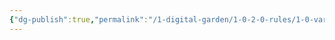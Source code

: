```yaml
---
{"dg-publish":true,"permalink":"/1-digital-garden/1-0-2-0-rules/1-0-variant-rules/1-9-potion-making/"}
---
```


